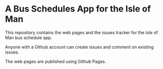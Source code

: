 # A Bus Schedules App for the Isle of Man

This repository contains the web pages and the issues tracker for the Isle of Man
bus schedule app.

Anyone with a Github account can create issues and comment on existing issues.

The web pages are published using Github Pages.
